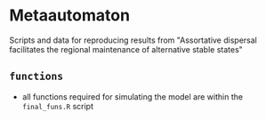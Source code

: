 # Metaautomaton
Scripts and data for reproducing results from "Assortative dispersal facilitates the regional maintenance of alternative stable states" 

## `functions`
- all functions required for simulating the model are within the `final_funs.R` script
